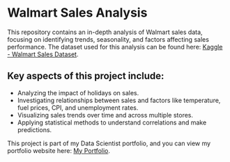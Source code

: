 # Walmart Sales Analysis

This repository contains an in-depth analysis of Walmart sales data, focusing on identifying trends, seasonality, and factors affecting sales performance. The dataset used for this analysis can be found here: [Kaggle - Walmart Sales Dataset](https://www.kaggle.com/datasets/mikhail1681/walmart-sales).

## Key aspects of this project include:

* Analyzing the impact of holidays on sales.
* Investigating relationships between sales and factors like temperature, fuel prices, CPI, and unemployment rates.
* Visualizing sales trends over time and across multiple stores.
* Applying statistical methods to understand correlations and make predictions.

This project is part of my Data Scientist portfolio, and you can view my portfolio website here: [My Portfolio](https://apysarevskyi.github.io/).
